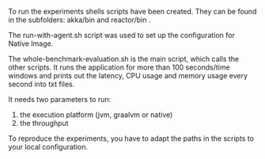 

To run the experiments shells scripts have been created. They can be found in the subfolders: akka/bin and reactor/bin .

The run-with-agent.sh script was used to set up the configuration for Native Image.

The whole-benchmark-evaluation.sh is the main script, which calls the other scripts. It runs the application for more than 100 seconds/time windows and prints out the latency, CPU usage and memory usage every second into txt files.

It needs two parameters to run:
1. the execution platform (jvm, graalvm or native)
2. the throughput

To reproduce the experiments, you have to adapt the paths in the scripts to your local configuration.
